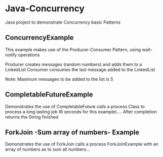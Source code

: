 # Java-Concurrency


Java project to demonstrate Concurrency basic Patterns

ConcurrencyExample
-------------------
This example makes use of the Producer-Consumer Pattern, using wait-notify operations


Producer creates messages (random numbers) and adds them to a LinkedList
Consumer consumes the last message added to the LinkedList

Note: Maximum messages to be added to the list is 5



CompletableFutureExample
------------------------

Demonstrates the use of CompletableFuture
calls a process Class to process a long lasting job (6 seconds for this example)....
After completion returns the String finished

ForkJoin -Sum array of numbers- Example
------------------------
Demonstrates the use of ForkJoin
calls a process ForkJoinExample with an array of numbers as to sum all numbers...
